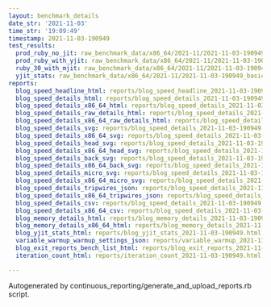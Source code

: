 ```yaml
---
layout: benchmark_details
date_str: '2021-11-03'
time_str: '19:09:49'
timestamp: 2021-11-03-190949
test_results:
  prod_ruby_no_jit: raw_benchmark_data/x86_64/2021-11/2021-11-03-190949_basic_benchmark_prod_ruby_no_jit.json
  prod_ruby_with_yjit: raw_benchmark_data/x86_64/2021-11/2021-11-03-190949_basic_benchmark_prod_ruby_with_yjit.json
  ruby_30_with_mjit: raw_benchmark_data/x86_64/2021-11/2021-11-03-190949_basic_benchmark_ruby_30_with_mjit.json
  yjit_stats: raw_benchmark_data/x86_64/2021-11/2021-11-03-190949_basic_benchmark_yjit_stats.json
reports:
  blog_speed_headline_html: reports/blog_speed_headline_2021-11-03-190949.html
  blog_speed_details_html: reports/blog_speed_details_2021-11-03-190949.html
  blog_speed_details_x86_64_html: reports/blog_speed_details_2021-11-03-190949.x86_64.html
  blog_speed_details_raw_details_html: reports/blog_speed_details_2021-11-03-190949.raw_details.html
  blog_speed_details_x86_64_raw_details_html: reports/blog_speed_details_2021-11-03-190949.x86_64.raw_details.html
  blog_speed_details_svg: reports/blog_speed_details_2021-11-03-190949.svg
  blog_speed_details_x86_64_svg: reports/blog_speed_details_2021-11-03-190949.x86_64.svg
  blog_speed_details_head_svg: reports/blog_speed_details_2021-11-03-190949.head.svg
  blog_speed_details_x86_64_head_svg: reports/blog_speed_details_2021-11-03-190949.x86_64.head.svg
  blog_speed_details_back_svg: reports/blog_speed_details_2021-11-03-190949.back.svg
  blog_speed_details_x86_64_back_svg: reports/blog_speed_details_2021-11-03-190949.x86_64.back.svg
  blog_speed_details_micro_svg: reports/blog_speed_details_2021-11-03-190949.micro.svg
  blog_speed_details_x86_64_micro_svg: reports/blog_speed_details_2021-11-03-190949.x86_64.micro.svg
  blog_speed_details_tripwires_json: reports/blog_speed_details_2021-11-03-190949.tripwires.json
  blog_speed_details_x86_64_tripwires_json: reports/blog_speed_details_2021-11-03-190949.x86_64.tripwires.json
  blog_speed_details_csv: reports/blog_speed_details_2021-11-03-190949.csv
  blog_speed_details_x86_64_csv: reports/blog_speed_details_2021-11-03-190949.x86_64.csv
  blog_memory_details_html: reports/blog_memory_details_2021-11-03-190949.html
  blog_memory_details_x86_64_html: reports/blog_memory_details_2021-11-03-190949.x86_64.html
  blog_yjit_stats_html: reports/blog_yjit_stats_2021-11-03-190949.html
  variable_warmup_warmup_settings_json: reports/variable_warmup_2021-11-03-190949.warmup_settings.json
  blog_exit_reports_bench_list_html: reports/blog_exit_reports_2021-11-03-190949.bench_list.html
  iteration_count_html: reports/iteration_count_2021-11-03-190949.html

---
```

Autogenerated by continuous_reporting/generate_and_upload_reports.rb script.
